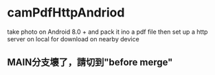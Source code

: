 # camPdfHttpAndriod
take photo on Android 8.0 + and pack it ino a pdf file then set up a http server on local for download on nearby device


## MAIN分支壞了，請切到"before merge"
